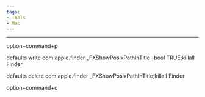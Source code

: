 ```yaml
---
tags:
- Tools
- Mac
---
```

---
option+command+p

defaults write com.apple.finder _FXShowPosixPathInTitle -bool TRUE;killall Finder

defaults delete com.apple.finder _FXShowPosixPathInTitle;killall Finder

option+command+c
